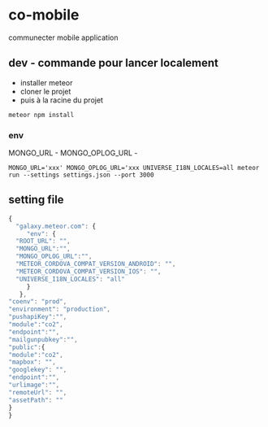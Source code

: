 # co-mobile
communecter mobile application

## dev - commande pour lancer localement

* installer meteor 
* cloner le projet
* puis à la racine du projet

```shell
meteor npm install
```

### env

MONGO_URL - 
MONGO_OPLOG_URL - 

```shell
MONGO_URL='xxx' MONGO_OPLOG_URL='xxx UNIVERSE_I18N_LOCALES=all meteor run --settings settings.json --port 3000
```

## setting file

```js
{
  "galaxy.meteor.com": {
     "env": {
  "ROOT_URL": "",
  "MONGO_URL":"",
  "MONGO_OPLOG_URL":"",
  "METEOR_CORDOVA_COMPAT_VERSION_ANDROID": "",
  "METEOR_CORDOVA_COMPAT_VERSION_IOS": "",
  "UNIVERSE_I18N_LOCALES": "all"
     }
   },
"coenv": "prod",
"environment": "production",
"pushapiKey":"",
"module":"co2",
"endpoint":"",
"mailgunpubkey":"",
"public":{
"module":"co2",
"mapbox": "",
"googlekey": "",
"endpoint":"",
"urlimage":"",
"remoteUrl": "",
"assetPath": ""
}
}
```